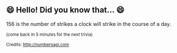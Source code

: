 ## :smile: Hello! Did you know that... :smile:
156 is the number of strikes a clock will strike in the course of a day.

<sup>(come back in 5 minutes for the next trivia)</sup>


<sup>Credits: http://numbersapi.com</sup>
